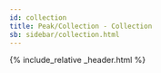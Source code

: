```yaml
---
id: collection
title: Peak/Collection - Collection
sb: sidebar/collection.html
---
```


{% include_relative _header.html %}